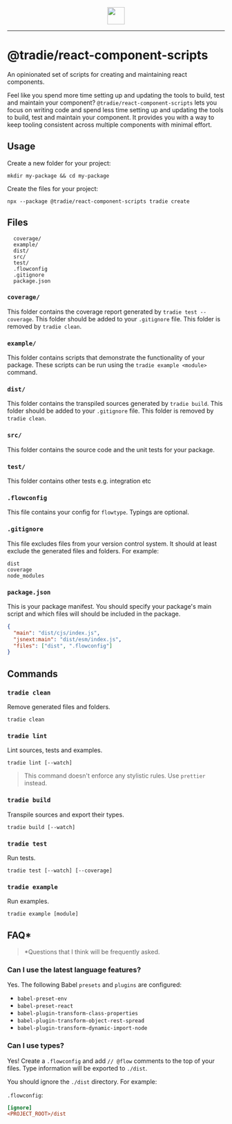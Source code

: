 <center>
  <img src="https://github.com/jameslnewell/tradie-v4/blob/master/docs/img/logo.png" height="40"/>
</center>

---

# @tradie/react-component-scripts

An opinionated set of scripts for creating and maintaining react components.

Feel like you spend more time setting up and updating the tools to build, test
and maintain your component? `@tradie/react-component-scripts` lets you focus on
writing code and spend less time setting up and updating the tools to build,
test and maintain your component. It provides you with a way to keep tooling
consistent across multiple components with minimal effort.

## Usage

Create a new folder for your project:

```
mkdir my-package && cd my-package
```

Create the files for your project:

```
npx --package @tradie/react-component-scripts tradie create
```

## Files

```
  coverage/
  example/
  dist/
  src/
  test/
  .flowconfig
  .gitignore
  package.json
```

### `coverage/`

This folder contains the coverage report generated by `tradie test --coverage`.
This folder should be added to your `.gitignore` file. This folder is removed by
`tradie clean`.

### `example/`

This folder contains scripts that demonstrate the functionality of your package.
These scripts can be run using the `tradie example <module>` command.

### `dist/`

This folder contains the transpiled sources generated by `tradie build`. This
folder should be added to your `.gitignore` file. This folder is removed by
`tradie clean`.

### `src/`

This folder contains the source code and the unit tests for your package.

### `test/`

This folder contains other tests e.g. integration etc

### `.flowconfig`

This file contains your config for `flowtype`. Typings are optional.

### `.gitignore`

This file excludes files from your version control system. It should at least
exclude the generated files and folders. For example:

```
dist
coverage
node_modules
```

### `package.json`

This is your package manifest. You should specify your package's main script and
which files will should be included in the package.

```json
{
  "main": "dist/cjs/index.js",
  "jsnext:main": "dist/esm/index.js",
  "files": ["dist", ".flowconfig"]
}
```

## Commands

### `tradie clean`

Remove generated files and folders.

```
tradie clean
```

### `tradie lint`

Lint sources, tests and examples.

```
tradie lint [--watch]
```

> This command doesn't enforce any stylistic rules. Use `prettier` instead.

### `tradie build`

Transpile sources and export their types.

```
tradie build [--watch]
```

### `tradie test`

Run tests.

```
tradie test [--watch] [--coverage]
```

### `tradie example`

Run examples.

```
tradie example [module]
```

## FAQ\*

> \*Questions that I think will be frequently asked.

### Can I use the latest language features?

Yes. The following Babel `presets` and `plugins` are configured:

* `babel-preset-env`
* `babel-preset-react`
* `babel-plugin-transform-class-properties`
* `babel-plugin-transform-object-rest-spread`
* `babel-plugin-transform-dynamic-import-node`

### Can I use types?

Yes! Create a `.flowconfig` and add `// @flow` comments to the top of your
files. Type information will be exported to `./dist`.

You should ignore the `./dist` directory. For example:

`.flowconfig`:

```ini
[ignore]
<PROJECT_ROOT>/dist
```
